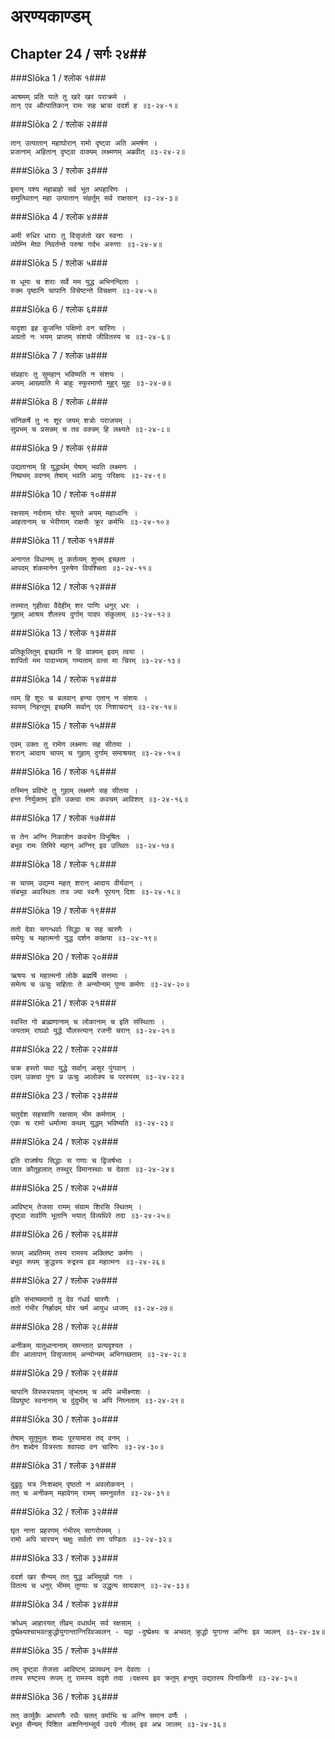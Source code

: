 अरण्यकाण्डम्
===============================


## Chapter 24  / सर्गः २४##


###Slōka 1 / श्लोक १###


    आश्रमम् प्रति याते तु खरे खर पराक्रमे ।
    तान् एव औत्पातिकान् रामः सह भ्रात्रा ददर्श ह ॥३-२४-१॥


###Slōka 2 / श्लोक २###


    तान् उत्पातान् महाघोरान् रामो दृष्ट्वा अति अमर्षण ।
    प्रजानाम् अहितान् दृष्ट्वा वाक्यम् लक्ष्मणम् अब्रवीत् ॥३-२४-२॥


###Slōka 3 / श्लोक ३###


    इमान् पश्य महाबाहो सर्व भूत अपहारिणः ।
    समुत्थितान् महा उत्पातान् संहर्तुम् सर्व राक्षसान् ॥३-२४-३॥


###Slōka 4 / श्लोक ४###


    अमी रुधिर धाराः तु विसृजंतो खर स्वनाः ।
    व्योम्नि मेघा निवर्तन्ते परुषा गर्दभ अरुणाः ॥३-२४-४॥


###Slōka 5 / श्लोक ५###


    स धूमाः च शराः सर्वे मम युद्ध अभिनन्दिताः ।
    रुक्म पृष्ठानि चापानि विचेष्टन्ते विचक्षण ॥३-२४-५॥


###Slōka 6 / श्लोक ६###


    यादृशा इह कूजन्ति पक्षिणो वन चारिणः ।
    अग्रतो नः भयम् प्राप्तम् संशयो जीवितस्य च ॥३-२४-६॥


###Slōka 7 / श्लोक ७###


    संप्रहारः तु सुमहान् भविष्यति न संशयः ।
    अयम् आख्याति मे बाहुः स्फुरमाणो मुहुर् मुहुः ॥३-२४-७॥


###Slōka 8 / श्लोक ८###


    संनिकर्षे तु नः शूर जयम् शत्रोः पराजयम् ।
    सुप्रभम् च प्रसन्नम् च तव वक्त्रम् हि लक्ष्यते ॥३-२४-८॥


###Slōka 9 / श्लोक ९###


    उद्यतानाम् हि युद्धार्थम् येषाम् भवति लक्ष्मणः ।
    निष्प्रभम् वदनम् तेषाम् भवति आयुः परिक्षयः ॥३-२४-९॥


###Slōka 10 / श्लोक १०###


    रक्षसाम् नर्दताम् घोरः श्रूयते अयम् महाध्वनिः ।
    आहतानाम् च भेरीणाम् राक्षसैः क्रूर कर्मभिः ॥३-२४-१०॥


###Slōka 11 / श्लोक ११###


    अनागत विधानम् तु कर्तव्यम् शुभम् इच्छता ।
    आपदम् शंकमानेन पुरुषेण विपश्चिता ॥३-२४-११॥


###Slōka 12 / श्लोक १२###


    तस्मात् गृहीत्वा वैदेहीम् शर पाणिः धनुर् धरः ।
    गुहाम् आश्रय शैलस्य दुर्गाम् पादप संकुलाम् ॥३-२४-१२॥


###Slōka 13 / श्लोक १३###


    प्रतिकूलितुम् इच्छामि न हि वाक्यम् इदम् त्वया ।
    शापितो मम पादाभ्याम् गम्यताम् वत्स मा चिरम् ॥३-२४-१३॥


###Slōka 14 / श्लोक १४###


    त्वम् हि शूरः च बलवान् हन्या एतान् न संशयः ।
    स्वयम् निहन्तुम् इच्छमि सर्वान् एव निशाचरान् ॥३-२४-१४॥


###Slōka 15 / श्लोक १५###


    एवम् उक्तः तु रामेण लक्ष्मणः सह सीतया ।
    शरान् आदाय चापम् च गुहाम् दुर्गाम् समाश्रयत् ॥३-२४-१५॥


###Slōka 16 / श्लोक १६###


    तस्मिन् प्रविष्टे तु गुहाम् लक्ष्मणे सह सीतया ।
    हन्त निर्युक्तम् इति उक्त्वा रामः कवचम् आविशत् ॥३-२४-१६॥


###Slōka 17 / श्लोक १७###


    स तेन अग्नि निकाशेन कवचेन विभूषितः ।
    बभूव रामः तिमिरे महान् अग्निर् इव उत्थितः ॥३-२४-१७॥


###Slōka 18 / श्लोक १८###


    स चापम् उद्यम्य महत् शरान् आदाय वीर्यवान् ।
    संबभूव अवस्थितः तत्र ज्या स्वनैः पूरयन् दिशः ॥३-२४-१८॥


###Slōka 19 / श्लोक १९###


    ततो देवाः सगन्धर्वाः सिद्धाः च सह चारणैः ।
    समेयुः च महात्मनो युद्ध दर्शन कांक्षया ॥३-२४-१९॥


###Slōka 20 / श्लोक २०###


    ऋषयः च महात्मनो लोके ब्रह्मर्षि सत्तमाः ।
    समेत्य च ऊचुः सहिताः ते अन्योन्यम् पुण्य कर्मणः ॥३-२४-२०॥


###Slōka 21 / श्लोक २१###


    स्वस्ति गो ब्राह्मणानाम् च लोकानाम् च इति संस्थिताः ।
    जयताम् राघवो युद्धे पौलस्त्यान् रजनी चरान् ॥३-२४-२१॥


###Slōka 22 / श्लोक २२###


    चक्र हस्तो यथा युद्धे सर्वान् असुर पुंगवान् ।
    एवम् उक्त्वा पुनः प्र ऊचुः आलोक्य च परस्परम् ॥३-२४-२२॥


###Slōka 23 / श्लोक २३###


    चतुर्दश सहस्राणि रक्षसाम् भीम कर्मणाम् ।
    एकः च रामो धर्मात्मा कथम् युद्धम् भविष्यति ॥३-२४-२३॥


###Slōka 24 / श्लोक २४###


    इति राजर्षयः सिद्धाः स गणाः च द्विजर्षभाः ।
    जात कौतूहलात् तस्थुर् विमानस्थाः च देवता ॥३-२४-२४॥


###Slōka 25 / श्लोक २५###


    आविष्टम् तेजसा रामम् संग्राम शिरसि स्थितम् ।
    दृष्ट्वा सर्वाणि भूतानि भयात् विव्यथिरे तदा ॥३-२४-२५॥


###Slōka 26 / श्लोक २६###


    रूपम् अप्रतिमम् तस्य रामस्य अक्लिष्ट कर्मणः ।
    बभूव रूपम् क्रुद्धस्य रुद्रस्य इव महात्मनः ॥३-२४-२६॥


###Slōka 27 / श्लोक २७###


    इति संभाष्यमाणो तु देव गंधर्व चारणैः ।
    ततो गंभीर निर्ह्रादम् घोर चर्म आयुध ध्वजम् ॥३-२४-२७॥


###Slōka 28 / श्लोक २८###


    अनीकम् यातुधानानाम् समन्तात् प्रत्यदृश्यत ।
    वीर आलापान् विसृजताम् अन्योन्यम् अभिगच्छताम् ॥३-२४-२८॥


###Slōka 29 / श्लोक २९###


    चापानि विस्फरयताम् जृंभताम् च अपि अभीक्ष्णशः ।
    विप्रघुष्ट स्वनानाम् च दुंदुभीम् च अपि निघ्नताम् ॥३-२४-२९॥


###Slōka 30 / श्लोक ३०###


    तेषाम् सुतुमुलः शब्दः पूरयामास तद् वनम् ।
    तेन शब्देन वित्रस्ताः श्वापदा वन चारिणः ॥३-२४-३०॥


###Slōka 31 / श्लोक ३१###


    दुद्रुवुः यत्र निःशब्दम् पृष्ठतो न अवलोकयन् ।
    तत् च अनीकम् महावेगम् रामम् समनुवर्तत ॥३-२४-३१॥


###Slōka 32 / श्लोक ३२###


    घृत नाना प्रहरणम् गंभीरम् सागरोपमम् ।
    रामो अपि चारयन् चक्षुः सर्वतो रण पण्डितः ॥३-२४-३२॥


###Slōka 33 / श्लोक ३३###


    ददर्श खर सैन्यम् तत् युद्ध अभिमुखो गतः ।
    वितत्य च धनुर् भीमम् तूण्याः च उद्धृत्य सायकान् ॥३-२४-३३॥


###Slōka 34 / श्लोक ३४###


    क्रोधम् आहारयत् तीव्रम् वधार्थम् सर्व रक्षसाम् ।
    दुष्प्रेक्ष्यश्चाभवत्क्रुद्धोयुगान्ताग्निरिवज्वलन् - यद्वा -दुष्प्रेक्ष्यः च अभवत् क्रुद्धो युगान्त अग्निः इव ज्वलन् ॥३-२४-३४॥


###Slōka 35 / श्लोक ३५###


    तम् दृष्ट्वा तेजसा आविष्टम् प्राव्यथन् वन देवताः ।
    तस्य रुष्ट्स्य रूपम् तु रामस्य ददृशे तदा ।दक्षस्य इव क्रतुम् हन्तुम् उद्यतस्य पिनाकिनी ॥३-२४-३५॥


###Slōka 36 / श्लोक ३६###


    तत् कार्मुकैः आभरणैः रथैः चतत् वर्माभिः च अग्नि समान वर्णैः ।
    बभूव सैन्यम् पिशित अशनिनाम्सूर्य उदये नीलम् इव अभ्र जालम् ॥३-२४-३६॥


